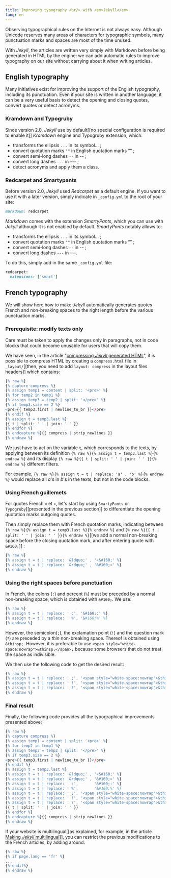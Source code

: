 ```yaml
---
title: Improving typography <br/> with <em>Jekyll</em>
lang: en
---
```


Observing typographical rules on the Internet is not always easy. Although Unicode reserves many areas of characters for typographic symbols, many punctuation marks and spaces are most of the time unused.

With *Jekyll*, the articles are written very simply with Markdown before being generated in HTML by the engine: we can add automatic rules to improve typography on our site without carrying about it when writing articles.


## English typography
Many initiatives exist for improving the support of the English typography, including its punctuation. Even if your site is written in another language, it can be a very useful basis to detect the opening and closing quotes, convert quotes or detect acronyms.

### Kramdown and Typogruby

Since version 2.0, *Jekyll* use by default[[no special configuration is required to enable it]] *Kramdown* engine and Typogruby extension, which:

* transforms the ellipsis `...` in its symbol... ;
* convert quotation marks `""` in English quotation marks “” ;
* convert semi-long dashes  `--` in -- ;
* convert long dashes  `---` in --- ;
* detect acronyms and apply them a class.


### Redcarpet and Smartypants
Before version 2.0, *Jekyll* used *Redcarpet* as a default engine. If you want to use it with a later version, simply indicate in `_config.yml` to the root of your site:

```ruby
markdown: redcarpet
```

*Markdown* comes with the extension *SmartyPants*, which you can use with *Jekyll* although it is not enabled by default. *SmartyPants* notably allows to:

* transforms the ellipsis `...` in its symbol... ;
* convert quotation marks `""` in English quotation marks “” ;
* convert semi-long dashes  `--` in -- ;
* convert long dashes  `---` in ---.

To do this, simply add in the same `_config.yml` file:

```ruby
redcarpet:
  extensions: ['smart']
```


## French typography

We will show here how to make *Jekyll* automatically generates quotes French and non-breaking spaces to the right length before the various punctuation marks.

### Prerequisite: modify texts only

Care must be taken to apply the changes only in paragraphs, not in code blocks that could become unusable for users that will copy them.

We have seen, in the article "[compressing *Jekyll* generated HTML]({{site.base}}/compressing-jekyll-generated-html/)", it is possible to compress HTML by creating a `compress.html` file in `_layout/`[[then, you need to add `layout: compress` in the layout files headers]] which contains:

```r
{% raw %}
{% capture compress %}
{% assign temp1 = content | split: '<pre>' %}
{% for temp2 in temp1 %}
{% assign temp3 = temp2 | split: '</pre>' %}
{% if temp3.size == 2 %}
<pre>{{ temp3.first | newline_to_br }}</pre>
{% endif %}
{% assign t = temp3.last %}
{{ t | split: ' ' | join: ' ' }}
{% endfor %}
{% endcapture %}{{ compress | strip_newlines }}
{% endraw %}
```

We just have to act on the variable `t`, which corresponds to the texts, by applying between its definition `{% raw %}{% assign t = temp3.last %}{% endraw %}` and its display  `{% raw %}{{ t | split: ' ' | join: ' ' }}{% endraw %}` different filters.

For example, `{% raw %}{% assign t = t | replace: 'a' , 'b' %}{% endraw %}` would replace all *a*'s in *b*'s in the texts, but not in the code blocks.

### Using French guillemets

For quotes French `«` et `»`, let's start by using `SmartyPants` or `Typogruby`[[presented in the previous section]] to differentiate the opening quotation marks outgoing quotes.

Then simply replace them with French quotation marks, indicating between `{% raw %}{% assign t = temp3.last %}{% endraw %}` and `{% raw %}{{ t | split: ' ' | join: ' ' }}{% endraw %}`[[we add a normal non-breaking space before the closing quotation mark, and after entering quote with `&#160;`]] :

```r
{% raw %}
{% assign t = t | replace: '&ldquo;' , '«&#160;' %}
{% assign t = t | replace: '&rdquo;' , '&#160;»' %}
{% endraw %}
```


### Using the right spaces before punctuation

In French, the colons (`:`) and percent (`%`) must be preceded by a normal non-breaking space, which is obtained with `&#160;`. We use:

```r
{% raw %}
{% assign t = t | replace: ' :', '&#160;:' %}
{% assign t = t | replace: ' %', '&#160;%' %}
{% endraw %}
```

However, the semicolon(`;`), the exclamation point (`!`) and the question mark (`?`) are preceded by a *thin* non-breaking space. Thereof is obtained using `&thinsp;`. However, it is preferable to use `<span style="white-space:nowrap">&thinsp;</span>;` because some browsers that do not treat the space as indivisible.

We then use the following code to get the desired result:

```r
{% raw %}
{% assign t = t | replace: ' ;', '<span style="white-space:nowrap">&thinsp;</span>;' %}
{% assign t = t | replace: ' !', '<span style="white-space:nowrap">&thinsp;</span>!' %}
{% assign t = t | replace: ' ?', '<span style="white-space:nowrap">&thinsp;</span>?' %}
{% endraw %}
```


### Final result

Finally, the following code provides all the typographical improvements presented above:

```r
{% raw %}
{% capture compress %}
{% assign temp1 = content | split: '<pre>' %}
{% for temp2 in temp1 %}
{% assign temp3 = temp2 | split: '</pre>' %}
{% if temp3.size == 2 %}
<pre>{{ temp3.first | newline_to_br }}</pre>
{% endif %}
{% assign t = temp3.last %}
{% assign t = t | replace: '&ldquo;' , '«&#160;' %}
{% assign t = t | replace: '&rdquo;' , '&#160;»' %}
{% assign t = t | replace: ' :',       '&#160;:' %}
{% assign t = t | replace: ' %',       '&#160;%' %}
{% assign t = t | replace: ' ;', '<span style="white-space:nowrap">&thinsp;</span>;' %}
{% assign t = t | replace: ' !', '<span style="white-space:nowrap">&thinsp;</span>!' %}
{% assign t = t | replace: ' ?', '<span style="white-space:nowrap">&thinsp;</span>?' %}
{{ t | split: ' ' | join: ' ' }}
{% endfor %}
{% endcapture %}{{ compress | strip_newlines }}
{% endraw %}
```

If your website is multilingual[[as explained, for example, in the article [Making *Jekyll* multilingual]({{site.base}}/making-jekyll-multilingual/)]], you can restrict the previous modifications to the French articles, by adding around:

```r
{% raw %}
{% if page.lang == 'fr' %}
...
{% endif%}
{% endraw %}
```

